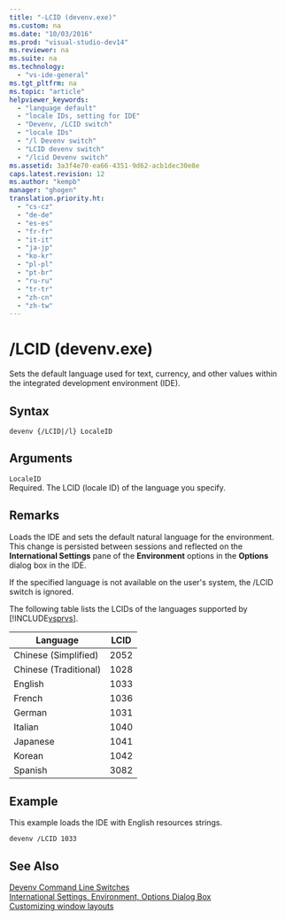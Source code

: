 ```yaml
---
title: "-LCID (devenv.exe)"
ms.custom: na
ms.date: "10/03/2016"
ms.prod: "visual-studio-dev14"
ms.reviewer: na
ms.suite: na
ms.technology: 
  - "vs-ide-general"
ms.tgt_pltfrm: na
ms.topic: "article"
helpviewer_keywords: 
  - "language default"
  - "locale IDs, setting for IDE"
  - "Devenv, /LCID switch"
  - "locale IDs"
  - "/l Devenv switch"
  - "LCID devenv switch"
  - "/lcid Devenv switch"
ms.assetid: 3a3f4e70-ea66-4351-9d62-acb1dec30e8e
caps.latest.revision: 12
ms.author: "kempb"
manager: "ghogen"
translation.priority.ht: 
  - "cs-cz"
  - "de-de"
  - "es-es"
  - "fr-fr"
  - "it-it"
  - "ja-jp"
  - "ko-kr"
  - "pl-pl"
  - "pt-br"
  - "ru-ru"
  - "tr-tr"
  - "zh-cn"
  - "zh-tw"
---
```

# /LCID (devenv.exe)
Sets the default language used for text, currency, and other values within the integrated development environment (IDE).  
  
## Syntax  
  
```  
devenv {/LCID|/l} LocaleID  
```  
  
## Arguments  
 `LocaleID`  
 Required. The LCID (locale ID) of the language you specify.  
  
## Remarks  
 Loads the IDE and sets the default natural language for the environment. This change is persisted between sessions and reflected on the **International Settings** pane of the **Environment** options in the **Options** dialog box in the IDE.  
  
 If the specified language is not available on the user's system, the /LCID switch is ignored.  
  
 The following table lists the LCIDs of the languages supported by [!INCLUDE[vsprvs](../dv_TeamTestALM/includes/vsprvs_md.md)].  
  
|Language|LCID|  
|--------------|----------|  
|Chinese (Simplified)|2052|  
|Chinese (Traditional)|1028|  
|English|1033|  
|French|1036|  
|German|1031|  
|Italian|1040|  
|Japanese|1041|  
|Korean|1042|  
|Spanish|3082|  
  
## Example  
 This example loads the IDE with English resources strings.  
  
```  
devenv /LCID 1033  
```  
  
## See Also  
 [Devenv Command Line Switches](../VS_IDE/devenv-command-line-switches.md)   
 [International Settings, Environment, Options Dialog Box](../VS_IDE/international-settings--environment--options-dialog-box.md)   
 [Customizing window layouts](../VS_IDE/customizing-window-layouts-in-visual-studio.md)